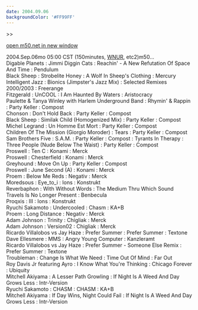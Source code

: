 ```yaml
---
date: 2004.09.06
backgroundColor: '#FF99FF'
---
```


\>>

[open m50.net in new window](http://m50.net/)

2004.Sep.06mo 05:00 CST (150minutes, [WNUR](http://www.wnur.org/), etc2)m50...  
Digable Planets : Jimmi Diggin Cats : Reachin' - A New Refutation Of Space And Time : Pendulum  
Black Sheep : Strobelite Honey : A Wolf In Sheep's Clothing : Mercury  
Intelligent Jazz : Bionics (Jimpster's Jazz Mix) : Selected Remixes 2000/2003 : Freerange  
Fitzgerald : UnCOOL : I Am Haunted By Waters : Aristocracy  
Paulette & Tanya Winley with Harlem Underground Band : Rhymin' & Rappin : Party Keller : Compost  
Chonson : Don't Hold Back : Party Keller : Compost  
Black Sheep : Similak Child (Homogenized Mix) : Party Keller : Compost  
Michel Legrand : Un Homme Est Mort : Party Keller : Compost  
Children Of The Mission (Giorgio Moroder) : Tears : Party Keller : Compost  
Sam Brothers Five : S.A.M. : Party Keller : Compost : Tyrants In Therapy : Three People (Nude Below The Waist) : Party Keller : Compost  
Proswell : Ten C : Konami : Merck  
Proswell : Chesterfield : Konami : Merck  
Greyhound : Move On Up : Party Keller : Compost  
Proswell : June Second (A) : Konami : Merck  
Proem : Below Me Reds : Negativ : Merck  
Moredsous : Eye\_to\_i : Ions : Konstrukt  
Reverbaphon : With Without Words : The Medium Thru Which Sound Travels Is No Longer Present : Benbecula  
Proqxis : III : Ions : Konstrukt  
Ryuchi Sakamoto : Undercooled : Chasm : KA+B  
Proem : Long Distance : Negativ : Merck  
Adam Johnson : Trinity : Chigliak : Merck  
Adam Johnson : Version02 : Chigliak : Merck  
Ricardo Villalobos vs Jay Haze : Prefer Summer : Prefer Summer : Textone  
Dave Ellesmere : MMS : Angry Young Computer : Kanzleramt  
Ricardo Villalobos vs Jay Haze : Prefer Summer - Someone Else Remix : Prefer Summer : Textone  
Troubleman : Change Is What We Need : Time Out Of Mind : Far Out  
Roy Davis Jr featuring Ayro : I Know What You're Thinking : Chicago Forever : Ubiquity  
Mitchell Akiyama : A Lesser Path Growling : If Night Is A Weed And Day Grows Less : Intr-Version  
Ryuchi Sakamoto : CHASM : CHASM : KA+B  
Mitchell Akiyama : If Day Wins, Night Could Fail : If Night Is A Weed And Day Grows Less : Intr-Version